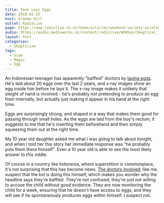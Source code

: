```yaml
---
title: Teen Lays Eggs
date: 2018-02-25
host: Graeme Hill
outlet: RadioLive
page: https://www.radiolive.co.nz/home/articles/weekend-variety-wireless/2018/02/skeptical-thoughts--laying-eggs--animal-quackery-and-the-spaghet.html
audio: https://audio.mediaworks.nz/content/radiolive/WVWSun/Skeptical_Thoughts.mp3
layout: Post
categories:
  - Skepticism
tags:
  - Scam
  - Magic
  - Egg
---
```


An Indonesian teenager has apparently "baffled" doctors by [laying eggs](http://www.nzherald.co.nz/world/news/article.cfm?c_id=2&objectid=12001160). He's laid about 20 eggs over the last 2 years, and x-ray images show an egg inside him before he lays it. The x-ray image makes it unlikely that sleight of hand is involved - he's probably not pretending to produce an egg from internally, but actually just making it appear in his hand at the right time.

<!-- more -->

Eggs are surprisingly strong, and shaped in a way that makes them good for passing through small holes. As the eggs are laid from the boy's rectum, it suggests to me that he's inserting them beforehand and then simply squeezing them out at the right time.

My 10 year old daughter asked me what I was going to talk about tonight, and when I told her this story her immediate response was "he probably puts them there himself". Even a 10 year old is able to see the most likely answer to this riddle.

Of course in a country like Indonesia, where superstition is commonplace, it's not surprising that this has become news. [The doctors involved](https://www.dailystar.co.uk/news/weird-news/683474/Human-Laying-Eggs-Chicken-Indonesia-Akmal-Hospital-Real-Pictures-Insertion-Gowa-Rectum), like me, suspect that the kid is doing this himself, which makes you wonder why the headline says they're baffled. They're not confused, they're just not willing to accuse the child without good evidence. They are now monitoring the child for a week, ensuring that he doesn't have access to eggs, and they will see if he spontaneously produces eggs within himself. I suspect not.
